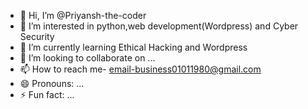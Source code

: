 - 👋 Hi, I’m @Priyansh-the-coder
- 👀 I’m interested in python,web development(Wordpress) and Cyber Security
- 🌱 I’m currently learning Ethical Hacking and Wordpress
- 💞️ I’m looking to collaborate on ...
- 📫 How to reach me- email-business01011980@gmail.com
- 😄 Pronouns: ...
- ⚡ Fun fact: ...

<!---
Priyansh-the-coder/Priyansh-the-coder is a ✨ special ✨ repository because its `README.md` (this file) appears on your GitHub profile.
You can click the Preview link to take a look at your changes.
--->
